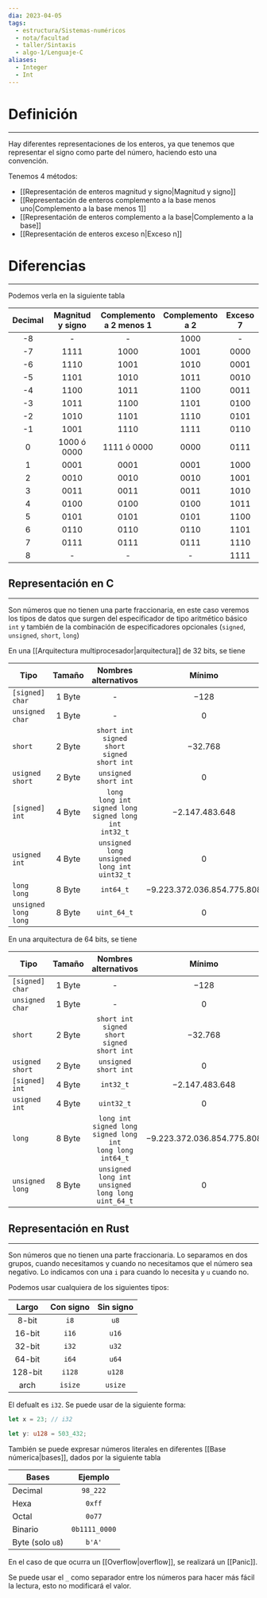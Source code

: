 ```yaml
---
dia: 2023-04-05
tags:
  - estructura/Sistemas-numéricos
  - nota/facultad
  - taller/Sintaxis
  - algo-1/Lenguaje-C
aliases:
  - Integer
  - Int
---
```

# Definición
---
Hay diferentes representaciones de los enteros, ya que tenemos que representar el signo como parte del número, haciendo esto una convención.

Tenemos 4 métodos:
* [[Representación de enteros magnitud y signo|Magnitud y signo]]
* [[Representación de enteros complemento a la base menos uno|Complemento a la base menos 1]]
* [[Representación de enteros complemento a la base|Complemento a la base]]
* [[Representación de enteros exceso n|Exceso n]]

# Diferencias
---
Podemos verla en la siguiente tabla

| Decimal | Magnitud y signo | Complemento<br>a 2 menos 1 | Complemento<br>a 2 | Exceso 7 |
| :-----: | :--------------: | :------------------------: | :----------------: | :------: |
|   -8    |        -         |             -              |        1000        |    -     |
|   -7    |       1111       |            1000            |        1001        |   0000   |
|   -6    |       1110       |            1001            |        1010        |   0001   |
|   -5    |       1101       |            1010            |        1011        |   0010   |
|   -4    |       1100       |            1011            |        1100        |   0011   |
|   -3    |       1011       |            1100            |        1101        |   0100   |
|   -2    |       1010       |            1101            |        1110        |   0101   |
|   -1    |       1001       |            1110            |        1111        |   0110   |
|    0    |   1000 ó 0000    |        1111 ó 0000         |        0000        |   0111   |
|    1    |       0001       |            0001            |        0001        |   1000   |
|    2    |       0010       |            0010            |        0010        |   1001   |
|    3    |       0011       |            0011            |        0011        |   1010   |
|    4    |       0100       |            0100            |        0100        |   1011   |
|    5    |       0101       |            0101            |        0101        |   1100   |
|    6    |       0110       |            0110            |        0110        |   1101   |
|    7    |       0111       |            0111            |        0111        |   1110   |
|    8    |        -         |             -              |         -          |   1111   |

## Representación en C
---
Son números que no tienen una parte fraccionaria, en este caso veremos los tipos de datos que surgen del especificador de tipo aritmético básico `int` y también de la combinación de especificadores opcionales (`signed`, `unsigned`, `short`, `long`)

En una [[Arquitectura multiprocesador|arquitectura]] de $32$ bits, se tiene

| Tipo                 |  Tamaño   |                          Nombres alternativos                           |            Mínimo            |            Máximo            |
| -------------------- | :-------: | :---------------------------------------------------------------------: | :--------------------------: | :--------------------------: |
| `[signed] char`      | $1 ~$Byte |                                    -                                    |            $-128$            |            $127$             |
| `unsigned char`      | $1 ~$Byte |                                    -                                    |             $0$              |             $0$              |
| `short`              | $2 ~$Byte |           `short int`<br>`signed short`<br>`signed short int`           |          $-32.768$           |           $32.767$           |
| `usigned short`      | $2 ~$Byte |                          `unsigned short int`                           |             $0$              |           $65.535$           |
| `[signed] int`       | $4 ~$Byte | `long`<br>`long int`<br>`signed long`<br>`signed long int`<br>`int32_t` |       $-2.147.483.648$       |       $-2.147.483.647$       |
| `usigned int`        | $4 ~$Byte |          `unsigned long`<br>`unsigned long int`<br>`uint32_t`           |             $0$              |       $4.294.967.295$        |
| `long long`          | $8 ~$Byte |                                `int64_t`                                | $-9.223.372.036.854.775.808$ | $9.223.372.036.854.775.807$  |
| `unsigned long long` | $8 ~$Byte |                               `uint_64_t`                               |             $0$              | $18.446.744.073.709.551.615$ |

En una arquitectura de $64$ bits, se tiene

| Tipo                 |  Tamaño   |                             Nombres alternativos                             |            Mínimo            |            Máximo            |
| -------------------- | :-------: | :--------------------------------------------------------------------------: | :--------------------------: | :--------------------------: |
| `[signed] char`      | $1 ~$Byte |                                      -                                       |            $-128$            |            $127$             |
| `unsigned char`      | $1 ~$Byte |                                      -                                       |             $0$              |             $0$              |
| `short`              | $2 ~$Byte |             `short int`<br>`signed short`<br>`signed short int`              |          $-32.768$           |           $32.767$           |
| `usigned short`      | $2 ~$Byte |                             `unsigned short int`                             |             $0$              |           $65.535$           |
| `[signed] int`       | $4 ~$Byte |                                  `int32_t`                                   |       $-2.147.483.648$       |       $-2.147.483.647$       |
| `usigned int`        | $4 ~$Byte |                                  `uint32_t`                                  |             $0$              |       $4.294.967.295$        |
| `long`               | $8 ~$Byte | `long int`<br>`signed long`<br>`signed long int`<br>`long long`<br>`int64_t` | $-9.223.372.036.854.775.808$ | $9.223.372.036.854.775.807$  |
| `unsigned long`      | $8 ~$Byte |          `unsigned long int`<br>`unsigned long long`<br>`uint_64_t`          |             $0$              | $18.446.744.073.709.551.615$ |


## Representación en Rust
---
Son números que no tienen una parte fraccionaria. Lo separamos en dos grupos, cuando necesitamos y cuando no necesitamos que el número sea negativo. Lo indicamos con una `i` para cuando lo necesita y `u` cuando no.

Podemos usar cualquiera de los siguientes tipos:

|  Largo  | Con signo | Sin signo |
| :-----: | :-------: | :-------: |
|  8-bit  |   `i8`    |   `u8`    |
| 16-bit  |   `i16`   |   `u16`   |
| 32-bit  |   `i32`   |   `u32`   |
| 64-bit  |   `i64`   |   `u64`   |
| 128-bit |  `i128`   |  `u128`   |
|  arch   |  `isize`  |  `usize`  |

El defualt es `i32`. Se puede usar de la siguiente forma:
``` rust
let x = 23; // i32

let y: u128 = 503_432;
```

También se puede expresar números literales en diferentes [[Base númerica|bases]], dados por la siguiente tabla

| Bases            |    Ejemplo    |
| ---------------- | :-----------: |
| Decimal          |   `98_222`    |
| Hexa             |    `0xff`     |
| Octal            |    `0o77`     |
| Binario          | `0b1111_0000` |
| Byte (solo `u8`) |    `b'A'`     |

En el caso de que ocurra un [[Overflow|overflow]], se realizará un [[Panic]].

Se puede usar el `_` como separador entre los números para hacer más fácil la lectura, esto no modificará el valor.